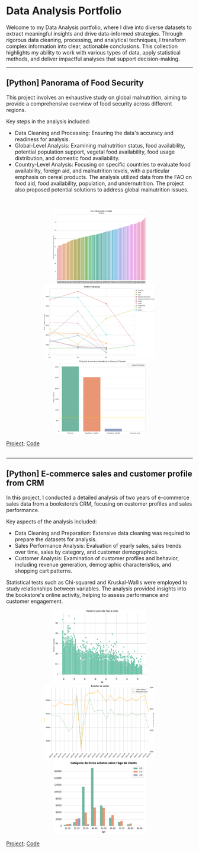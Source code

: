# Data Analysis Portfolio
Welcome to my Data Analysis portfolio, where I dive into diverse datasets to extract meaningful insights and drive data-informed strategies. Through rigorous data cleaning, processing, and analytical techniques, I transform complex information into clear, actionable conclusions. This collection highlights my ability to work with various types of data, apply statistical methods, and deliver impactful analyses that support decision-making.<br>

----------
## [Python] Panorama of Food Security

This project involves an exhaustive study on global malnutrition, aiming to provide a comprehensive overview of food security across different regions.

Key steps in the analysis included:
- Data Cleaning and Processing: Ensuring the data's accuracy and readiness for analysis.
- Global-Level Analysis: Examining malnutrition status, food availability, potential population support, vegetal food availability, food usage distribution, and domestic food availability.
- Country-Level Analysis: Focusing on specific countries to evaluate food availability, foreign aid, and malnutrition levels, with a particular emphasis on cereal products.
The analysis utilized data from the FAO on food aid, food availability, population, and undernutrition. The project also proposed potential solutions to address global malnutrition issues.
<br/>

<p align="center">
  <img src="https://github.com/haejiyun/Data-Analysis/blob/main/Panorama%20of%20Food%20Security/dispo.png" width="250" height="200">
  <img src="https://github.com/haejiyun/Data-Analysis/blob/main/Panorama%20of%20Food%20Security/aid.png" width="300" height="200">
  <img src="https://github.com/haejiyun/Data-Analysis/blob/main/Panorama%20of%20Food%20Security/thailande.png" width="250" height="200">
<p/>

<a href="https://github.com/haejiyun/Data-Analysis/blob/main/Panorama%20of%20Food%20Security/panorama_malnutrition.pdf">Project</a>; <a href="https://github.com/haejiyun/Data-Analysis/blob/main/Panorama%20of%20Food%20Security/panorama_malnutrition.ipynb">Code</a><br/>
<br/>

----------
## [Python] E-commerce sales and customer profile from CRM

In this project, I conducted a detailed analysis of two years of e-commerce sales data from a bookstore’s CRM, focusing on customer profiles and sales performance.

Key aspects of the analysis included:
- Data Cleaning and Preparation: Extensive data cleaning was required to prepare the datasets for analysis.
- Sales Performance Analysis: Evaluation of yearly sales, sales trends over time, sales by category, and customer demographics.
- Customer Analysis: Examination of customer profiles and behavior, including revenue generation, demographic characteristics, and shopping cart patterns.

Statistical tests such as Chi-squared and Kruskal-Wallis were employed to study relationships between variables. The analysis provided insights into the bookstore's online activity, helping to assess performance and customer engagement.<br/>

<p align="center">
  <img src="https://github.com/haejiyun/Data-Analysis/blob/main/E-commerce%20sales%20and%20customer%20profile/panier.png" width="250" height="200">
  <img src="https://github.com/haejiyun/Data-Analysis/blob/main/E-commerce%20sales%20and%20customer%20profile/ca.png" width="300" height="200">
  <img src="https://github.com/haejiyun/Data-Analysis/blob/main/E-commerce%20sales%20and%20customer%20profile/category.png" width="250" height="200">
<p/>

<a href="https://github.com/haejiyun/Data-Analysis/blob/main/E-commerce%20sales%20and%20customer%20profile/analyse_ventes.pdf">Project</a>; <a href="https://github.com/haejiyun/Data-Analysis/blob/main/E-commerce%20sales%20and%20customer%20profile/analyse_de_vente.ipynb">Code</a><br/>
<br/>




